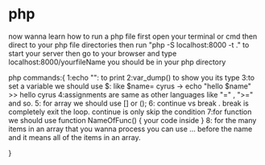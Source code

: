 # php

now wanna learn how to run a php file 
first open your terminal or cmd then direct to your php file directories
then run "php -S localhost:8000 -t ." to start your server
then go to your browser and type localhost:8000/yourfileName 
you should be in your php directory

php commands:{
    1:echo "": to print
    2:var_dump() to show you its type
    3:to set a variable we should use $: like $name= cyrus  -> echo "hello $name" >> hello cyrus
    4:assignments are same as other languages like "=" , ">=" and so. 
    5: for array we should use [] or ();
    6: continue vs break . break is completely exit the loop. continue is only skip the condition
    7:for function we should use function NameOfFunc() { your code inside }
    8: for the many items in an array that you wanna process you can use ... before the name and it means all of the items in an array.
    

}
